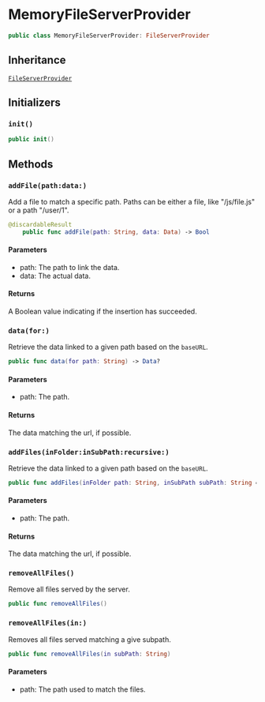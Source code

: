 # MemoryFileServerProvider

``` swift
public class MemoryFileServerProvider: FileServerProvider 
```

## Inheritance

[`FileServerProvider`](/FileServerProvider)

## Initializers

### `init()`

``` swift
public init() 
```

## Methods

### `addFile(path:data:)`

Add a file to match a specific path.
Paths can be either a file, like "/js/file.js" or a path "/user/1".

``` swift
@discardableResult
    public func addFile(path: String, data: Data) -> Bool 
```

#### Parameters

  - path: The path to link the data.
  - data: The actual data.

#### Returns

A Boolean value indicating if the insertion has succeeded.

### `data(for:)`

Retrieve the data linked to a given path based on the `baseURL`.

``` swift
public func data(for path: String) -> Data? 
```

#### Parameters

  - path: The path.

#### Returns

The data matching the url, if possible.

### `addFiles(inFolder:inSubPath:recursive:)`

Retrieve the data linked to a given path based on the `baseURL`.

``` swift
public func addFiles(inFolder path: String, inSubPath subPath: String = "", recursive: Bool = true) 
```

#### Parameters

  - path: The path.

#### Returns

The data matching the url, if possible.

### `removeAllFiles()`

Remove all files served by the server.

``` swift
public func removeAllFiles() 
```

### `removeAllFiles(in:)`

Removes all files served matching a give subpath.

``` swift
public func removeAllFiles(in subPath: String) 
```

#### Parameters

  - path: The path used to match the files.

